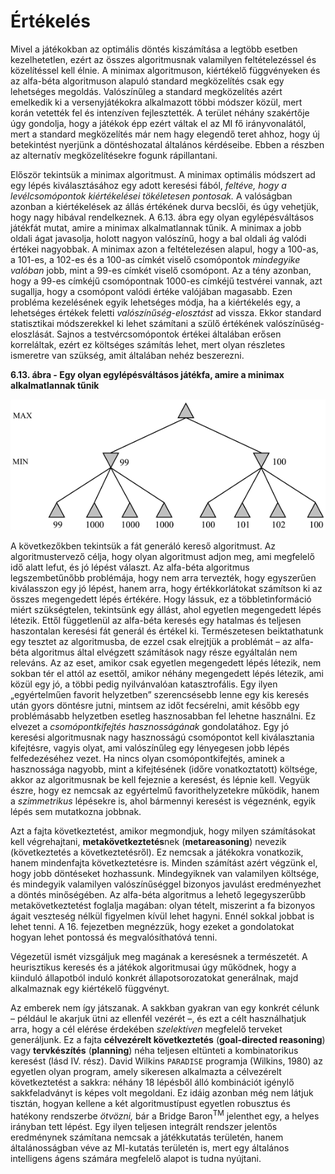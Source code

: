 <?xml version="1.0" encoding="UTF-8" standalone="no"?>
<!DOCTYPE html PUBLIC "-//W3C//DTD XHTML 1.1//EN" "http://www.w3.org/TR/xhtml11/DTD/xhtml11.dtd">
<html xmlns="http://www.w3.org/1999/xhtml"><head><meta name="generator" content="DocBook XSL Stylesheets V1.76.1"/></head><body><div class="section" title="Értékelés"><div class="titlepage"><div><div><h1 class="title"><a id="id574930"/>Értékelés</h1></div></div></div><p>Mivel a játékokban az optimális döntés kiszámítása a legtöbb esetben kezelhetetlen, ezért az összes algoritmusnak valamilyen feltételezéssel és közelítéssel kell élnie. A minimax algoritmuson, kiértékelő függvényeken és az alfa-béta algoritmuson alapuló standard megközelítés csak egy lehetséges megoldás. Valószínűleg a standard megközelítés azért emelkedik ki a versenyjátékokra alkalmazott többi módszer közül, mert korán vetették fel és intenzíven fejlesztették. A terület néhány szakértője úgy gondolja, hogy a játékok épp ezért váltak el az MI fő irányvonalától, mert a standard megközelítés már nem hagy elegendő teret ahhoz, hogy új betekintést nyerjünk a döntéshozatal általános kérdéseibe. Ebben a részben az alternatív megközelítésekre fogunk rápillantani.</p><p>Először tekintsük a minimax algoritmust. A minimax optimális módszert ad egy lépés kiválasztásához egy adott keresési fából, <span class="emphasis"><em>feltéve, hogy a levélcsomópontok kiértékelései tökéletesen pontosak.</em></span> A valóságban azonban a kiértékelések az állás értékének durva becslői, és úgy vehetjük, hogy nagy hibával rendelkeznek. A 6.13. ábra egy olyan egylépésváltásos játékfát mutat, amire a minimax alkalmatlannak tűnik. A minimax a jobb oldali ágat javasolja, holott nagyon valószínű, hogy a bal oldali ág valódi értékei nagyobbak. A minimax azon a feltételezésen alapul, hogy a 100-as, a 101-es, a 102-es és a 100-as címkét viselő csomópontok <span class="emphasis"><em>mindegyike</em></span> <span class="emphasis"><em>valóban</em></span> jobb, mint a 99-es címkét viselő csomópont. Az a tény azonban, hogy a 99-es címkéjű csomópontnak 1000-es címkéjű testvérei vannak, azt sugallja, hogy a csomópont valódi értéke valójában magasabb. Ezen probléma kezelésének egyik lehetséges módja, ha a kiértékelés egy, a lehetséges értékek feletti <span class="emphasis"><em>valószínűség-elosztást</em></span> ad vissza. Ekkor standard statisztikai módszerekkel ki lehet számítani a szülő értékének valószínűség-eloszlását. Sajnos a testvércsomópontok értékei általában erősen korreláltak, ezért ez költséges számítás lehet, mert olyan részletes ismeretre van szükség, amit általában nehéz beszerezni.</p><div class="figure"><a id="id574953"/><p class="title"><strong>6.13. ábra - Egy olyan egylépésváltásos játékfa, amire a minimax alkalmatlannak tűnik</strong></p><div class="figure-contents"><div class="mediaobject"><img src="kepek/06-13.png" alt="Egy olyan egylépésváltásos játékfa, amire a minimax alkalmatlannak tűnik"/></div></div></div><p>A következőkben tekintsük a fát generáló kereső algoritmust. Az algoritmustervező célja, hogy olyan algoritmust adjon meg, ami megfelelő idő alatt lefut, és jó lépést választ. Az alfa-béta algoritmus legszembetűnőbb problémája, hogy nem arra tervezték, hogy egyszerűen kiválasszon egy jó lépést, hanem arra, hogy értékkorlátokat számítson ki az összes megengedett lépés értékére. Hogy lássuk, ez a többletinformáció miért szükségtelen, tekintsünk egy állást, ahol egyetlen megengedett lépés létezik. Ettől függetlenül az alfa-béta keresés egy hatalmas és teljesen haszontalan keresési fát generál és értékel ki. Természetesen beiktathatunk egy tesztet az algoritmusba, de ezzel csak elrejtjük a problémát – az alfa-béta algoritmus által elvégzett számítások nagy része egyáltalán nem releváns. Az az eset, amikor csak egyetlen megengedett lépés létezik, nem sokban tér el attól az esettől, amikor néhány megengedett lépés létezik, ami közül egy jó, a többi pedig nyilvánvalóan katasztrofális. Egy ilyen „egyértelműen favorit helyzetben” szerencsésebb lenne egy kis keresés után gyors döntésre jutni, mintsem az időt fecsérelni, amit később egy problémásabb helyzetben esetleg hasznosabban fel lehetne használni. Ez elvezet a <span class="emphasis"><em>csomópontkifejtés</em></span> <span class="emphasis"><em>hasznosságának</em></span> gondolatához. Egy jó keresési algoritmusnak nagy hasznosságú csomópontot kell kiválasztania kifejtésre, vagyis olyat, ami valószínűleg egy lényegesen jobb lépés felfedezéséhez vezet. Ha nincs olyan csomópontkifejtés, aminek a hasznossága nagyobb, mint a kifejtésének (időre vonatkoztatott) költsége, akkor az algoritmusnak be kell fejeznie a keresést, és lépnie kell. Vegyük észre, hogy ez nemcsak az egyértelmű favorithelyzetekre működik, hanem a <span class="emphasis"><em>szimmetrikus</em></span> lépésekre is, ahol bármennyi keresést is végeznénk, egyik lépés sem mutatkozna jobbnak.</p><p>Azt a fajta következtetést, amikor megmondjuk, hogy milyen számításokat kell végrehajtani, <span class="strong"><strong>metakövetkeztetés</strong></span>nek (<span class="strong"><strong>metareasoning</strong></span>) nevezik (következtetés a következtetésről). Ez nemcsak a játékokra vonatkozik, hanem mindenfajta következtetésre is. Minden számítást azért végzünk el, hogy jobb döntéseket hozhassunk. Mindegyiknek van valamilyen költsége, és mindegyik valamilyen valószínűséggel bizonyos javulást eredményezhet a döntés minőségében. Az alfa-béta algoritmus a lehető legegyszerűbb metakövetkeztetést foglalja magában: olyan tételt, miszerint a fa bizonyos ágait veszteség nélkül figyelmen kívül lehet hagyni. Ennél sokkal jobbat is lehet tenni. A 16. fejezetben megnézzük, hogy ezeket a gondolatokat hogyan lehet pontossá és megvalósíthatóvá tenni.</p><p>Végezetül ismét vizsgáljuk meg magának a keresésnek a természetét. A heurisztikus keresés és a játékok algoritmusai úgy működnek, hogy a kiinduló állapotból induló konkrét állapotsorozatokat generálnak, majd alkalmaznak egy kiértékelő függvényt. </p><p>Az emberek nem így játszanak. A sakkban gyakran van egy konkrét célunk – például le akarjuk ütni az ellenfél vezérét –, és ezt a célt használhatjuk arra, hogy a cél elérése érdekében <span class="emphasis"><em>szelektíven</em></span> megfelelő terveket generáljunk. Ez a fajta <span class="strong"><strong>célvezérelt k</strong></span><span class="strong"><strong>övetkeztetés</strong></span> (<span class="strong"><strong>goal-directed reasoning</strong></span>) vagy <span class="strong"><strong>tervkészítés</strong></span> (<span class="strong"><strong>planning</strong></span>) néha teljesen eltünteti a kombinatorikus keresést (lásd IV. rész). David Wilkins <code class="code">PARADISE</code> programja (Wilkins, 1980) az egyetlen olyan program, amely sikeresen alkalmazta a célvezérelt következtetést a sakkra: néhány 18 lépésből álló kombinációt igénylő sakkfeladványt is képes volt megoldani. Ez idáig azonban még nem látjuk tisztán, hogyan kellene a két algoritmustípust egyetlen robusztus és hatékony rendszerbe <span class="emphasis"><em>ötvözni,</em></span> bár a Bridge Baron<sup>TM</sup> jelenthet egy, a helyes irányban tett lépést. Egy ilyen teljesen integrált rendszer jelentős eredménynek számítana nemcsak a játékkutatás területén, hanem általánosságban véve az MI-kutatás területén is, mert egy általános intelligens ágens számára megfelelő alapot is tudna nyújtani.</p></div></body></html>
